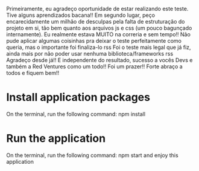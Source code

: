 Primeiramente, eu agradeço oportunidade de estar realizando este teste. Tive alguns aprendizados bacana!! Em segundo lugar, peço encarecidamente um milhão de desculpas pela falta de estruturação do projeto em si, tão bem quanto aos arquivos js e css (um pouco bagunçado internamente). Eu realmente estava MUITO na correria e sem tempo!! Não pude aplicar algumas coisinhas pra deixar o teste perfeitamente como queria, mas o importante foi finaliza-lo rss
Foi o teste mais legal que já fiz, ainda mais por não poder usar nenhuma biblioteca/frameworks rss
Agradeço desde já!! E independente do resultado, sucesso a vocês Devs e também a Red Ventures como um todo!!
Foi um prazer!! Forte abraço a todos e fiquem bem!!

# Install application packages
On the terminal, run the following command: 
npm install

# Run the application 
On the terminal, run the following command: 
npm start and enjoy this application
